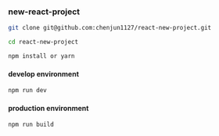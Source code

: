 ### new-react-project

```bash
git clone git@github.com:chenjun1127/react-new-project.git

cd react-new-project

npm install or yarn
```

#### develop environment
```bash
npm run dev
```
#### production environment
```bash
npm run build
```